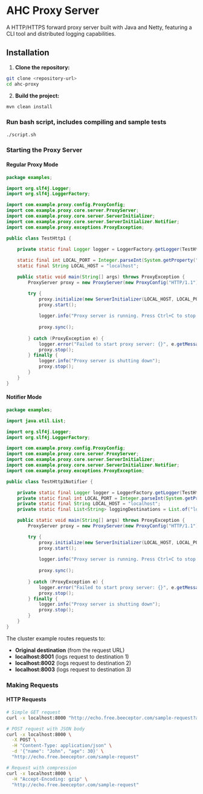 # AHC Proxy Server

A HTTP/HTTPS forward proxy server built with Java and Netty, featuring a CLI tool and distributed logging capabilities.

## Installation

1. **Clone the repository:**
```bash
git clone <repository-url>
cd ahc-proxy
```

2. **Build the project:**
```bash
mvn clean install
```

### Run bash script, includes compiling and sample tests
```bash
./script.sh
```

### Starting the Proxy Server

#### Regular Proxy Mode
```java
package examples;

import org.slf4j.Logger;
import org.slf4j.LoggerFactory;

import com.example.proxy.config.ProxyConfig;
import com.example.proxy.core.server.ProxyServer;
import com.example.proxy.core.server.ServerInitializer;
import com.example.proxy.core.server.ServerInitializer.Notifier;
import com.example.proxy.exceptions.ProxyException;

public class TestHttp1 {

    private static final Logger logger = LoggerFactory.getLogger(TestHttp1.class);
    
    static final int LOCAL_PORT = Integer.parseInt(System.getProperty("localPort", "8000"));
    static final String LOCAL_HOST = "localhost";

    public static void main(String[] args) throws ProxyException {
        ProxyServer proxy = new ProxyServer(new ProxyConfig("HTTP/1.1"));

        try {
            proxy.initialize(new ServerInitializer(LOCAL_HOST, LOCAL_PORT, Notifier.NO));
            proxy.start();
            
            logger.info("Proxy server is running. Press Ctrl+C to stop.");
            
            proxy.sync();
            
        } catch (ProxyException e) {
            logger.error("Failed to start proxy server: {}", e.getMessage());
            proxy.stop();
        } finally {
            logger.info("Proxy server is shutting down");
            proxy.stop();
        }
    }
}
```

#### Notifier Mode
```java
package examples;

import java.util.List;

import org.slf4j.Logger;
import org.slf4j.LoggerFactory;

import com.example.proxy.config.ProxyConfig;
import com.example.proxy.core.server.ProxyServer;
import com.example.proxy.core.server.ServerInitializer;
import com.example.proxy.core.server.ServerInitializer.Notifier;
import com.example.proxy.exceptions.ProxyException;

public class TestHttp1Notifier {

    private static final Logger logger = LoggerFactory.getLogger(TestHttp1Notifier.class);
    private static final int LOCAL_PORT = Integer.parseInt(System.getProperty("localPort", "8000"));
    private static final String LOCAL_HOST = "localhost";
    private static final List<String> loggingDestinations = List.of("localhost:8001", "localhost:8002", "localhost:8003");

    public static void main(String[] args) throws ProxyException {
        ProxyServer proxy = new ProxyServer(new ProxyConfig("HTTP/1.1"));

        try {
            proxy.initialize(new ServerInitializer(LOCAL_HOST, LOCAL_PORT, Notifier.YES, loggingDestinations));
            proxy.start();
            
            logger.info("Proxy server is running. Press Ctrl+C to stop.");
            
            proxy.sync();
            
        } catch (ProxyException e) {
            logger.error("Failed to start proxy server: {}", e.getMessage());
            proxy.stop();
        } finally {
            logger.info("Proxy server is shutting down");
            proxy.stop();
        }
    }
}
```

The cluster example routes requests to:
- **Original destination** (from the request URL)
- **localhost:8001** (logs request to destination 1)
- **localhost:8002** (logs request to destination 2)
- **localhost:8003** (logs request to destination 3)

### Making Requests

#### HTTP Requests
```bash
# Simple GET request
curl -x localhost:8000 "http://echo.free.beeceptor.com/sample-request?author=beeceptor"

# POST request with JSON body
curl -x localhost:8000 \
  -X POST \
  -H "Content-Type: application/json" \
  -d '{"name": "John", "age": 30}' \
  "http://echo.free.beeceptor.com/sample-request"

# Request with compression
curl -x localhost:8000 \
  -H "Accept-Encoding: gzip" \
  "http://echo.free.beeceptor.com/sample-request"
```